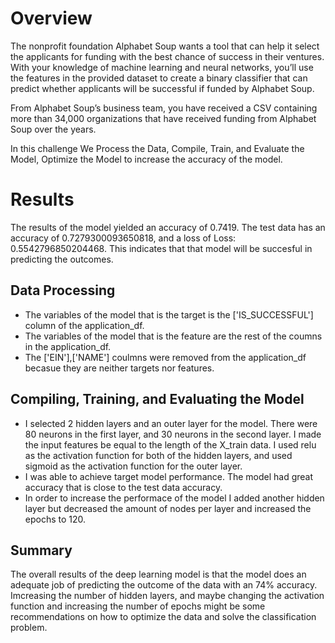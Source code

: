 # Overview 
The nonprofit foundation Alphabet Soup wants a tool that can help it select the applicants for funding with the best chance of success in their ventures. With your knowledge of machine learning and neural networks, you’ll use the features in the provided dataset to create a binary classifier that can predict whether applicants will be successful if funded by Alphabet Soup.

From Alphabet Soup’s business team, you have received a CSV containing more than 34,000 organizations that have received funding from Alphabet Soup over the years.

In this challenge We Process the Data, Compile, Train, and Evaluate the Model, Optimize the Model to increase the accuracy of the model.

# Results
The results of the model yielded an accuracy of 0.7419.
The test data has an accuracy of 0.7279300093650818, and a loss of Loss: 0.5542796850204468. This indicates that that model will be succesful in predicting the outcomes.

## Data Processing
* The variables of the model that is the target is the ['IS_SUCCESSFUL'] column of the application_df.
* The variables of the model that is the feature are the rest of the coumns in the application_df.
* The ['EIN'],['NAME'] coulmns were removed from the application_df becasue they are neither targets nor features.

## Compiling, Training, and Evaluating the Model
* I selected 2 hidden layers and an outer layer for the model. There were 80 neurons in the first layer, and 30 neurons in the second layer. I made the input features be equal to the length of the X_train data. I used relu as the activation function for both of the hidden layers, and used sigmoid as the activation function for the outer layer.
* I was able to achieve target model performance. The model had great accuracy that is close to the test data accuracy. 
* In order to increase the performace of the model I added another hidden layer but decreased the amount of nodes per layer and increased the epochs to 120. 

## Summary 
The overall results of the deep learning model is that the model does an adequate job of predicting the outcome of the data with an 74% accuracy. Imcreasing the number of hidden layers, and maybe changing the activation function and increasing the number of epochs might be some recommendations on how to optimize the data and solve the classification problem.